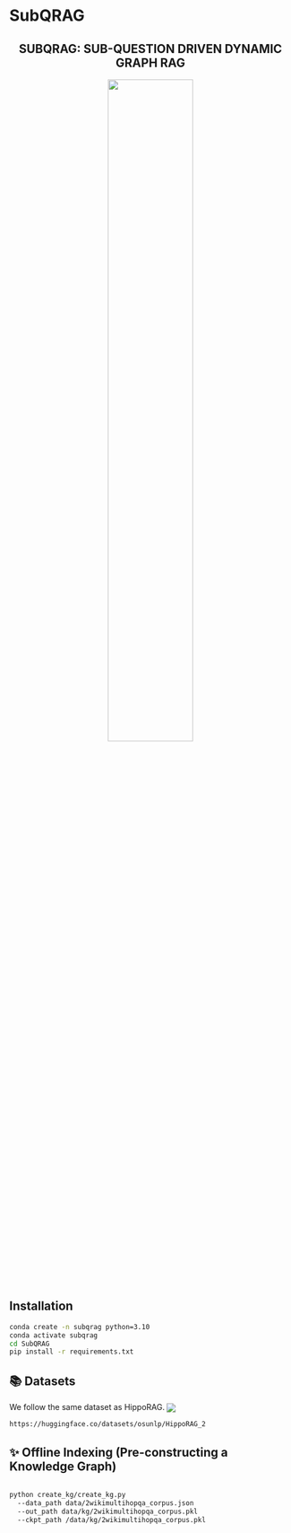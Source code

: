 # SubQRAG
<h2 align="center">SUBQRAG: SUB-QUESTION DRIVEN DYNAMIC GRAPH RAG</h3>

<p align="center">
  <img src="image/image.png" width="55%" style="max-width: 300px;">
</p>


## Installation

```sh
conda create -n subqrag python=3.10
conda activate subqrag
cd SubQRAG
pip install -r requirements.txt
```
## 📚 Datasets
We follow the same dataset as HippoRAG. 
[<img align="center" src="https://img.shields.io/badge/🤗 Dataset-HippoRAG 2-yellow" />](https://huggingface.co/datasets/osunlp/HippoRAG_2/tree/main)

```sh
https://huggingface.co/datasets/osunlp/HippoRAG_2

```
## ✨ Offline Indexing (Pre-constructing a Knowledge Graph)

```sh

python create_kg/create_kg.py 
  --data_path data/2wikimultihopqa_corpus.json 
  --out_path data/kg/2wikimultihopqa_corpus.pkl 
  --ckpt_path /data/kg/2wikimultihopqa_corpus.pkl

```
